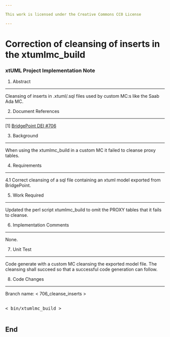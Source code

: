 ```yaml
---

This work is licensed under the Creative Commons CC0 License

---
```


# Correction of cleansing of inserts in the xtumlmc_build
### xtUML Project Implementation Note

1. Abstract
-----------
Cleansing of inserts in .xtuml/.sql files used by custom MC:s like the Saab Ada MC.

2. Document References
----------------------
[1] [BridgePoint DEI #706](https://support.onefact.net/redmine/issues/706)  

3. Background
-------------
When using the xtumlmc_build in a custom MC it failed to cleanse proxy tables.

4. Requirements
---------------
4.1 Correct cleansing of a sql file containing an xtuml model exported from BridgePoint.

5. Work Required
----------------
Updated the perl script xtumlmc_build to omit the PROXY tables that it fails to cleanse.

6. Implementation Comments
--------------------------
None.

7. Unit Test
------------
Code generate with a custom MC cleansing the exported model file. The cleansing shall succeed so that a successful code generation can follow.

8. Code Changes
---------------
Branch name: < 706_cleanse_inserts >

<pre>

< bin/xtumlmc_build >

</pre>

End
---

